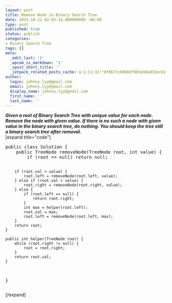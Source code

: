 ```yaml
---
layout: post
title: Remove Node in Binary Search Tree
date: 2015-10-21 02:03:14.000000000 -04:00
type: post
published: true
status: publish
categories:
- Binary Search Tree
tags: []
meta:
  _edit_last: '1'
  _wpcom_is_markdown: '1'
  _spost_short_title: ''
  _jetpack_related_posts_cache: a:1:{s:32:"8f6677c9d6b0f903e98ad32ec61f8deb";a:2:{s:7:"expires";i:1465105642;s:7:"payload";a:3:{i:0;a:1:{s:2:"id";i:1198;}i:1;a:1:{s:2:"id";i:1249;}i:2;a:1:{s:2:"id";i:1426;}}}}
author:
  login: johnny.lyy@gmail.com
  email: johnny.lyy@gmail.com
  display_name: johnny.lyy@gmail.com
  first_name: ''
  last_name: ''
---
```

<p><strong><em>Given a root of Binary Search Tree with unique value for each node.  Remove the node with given value. If there is no such a node with given value in the binary search tree, do nothing. You should keep the tree still a binary search tree after removal.</em></strong><br />
[expand title="code"]</p>
<pre>
public class Solution {
    public TreeNode removeNode(TreeNode root, int value) {
        if (root == null) return null;
        
        if (root.val > value) {
            root.left = removeNode(root.left, value);
        } else if (root.val < value) {
            root.right = removeNode(root.right, value);
        } else {
            if (root.left == null) {
                return root.right;
            }
            int max = helper(root.left);
            root.val = max;
            root.left = removeNode(root.left, max);
        }
        return root;
    }
    
    public int helper(TreeNode root) {
        while (root.right != null) {
            root = root.right;
        }
        return root.val;
    }
}
</pre>
<p>[/expand]</p>
